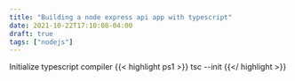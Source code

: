 ```yaml
---
title: "Building a node express api app with typescript"
date: 2021-10-22T17:10:08-04:00
draft: true
tags: ["nodejs"]
---
```


<!--more-->

Initialize typescript compiler
{{< highlight ps1 >}}
tsc --init
{{</ highlight >}}  
